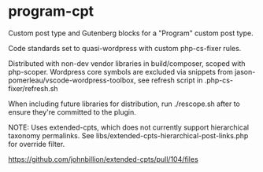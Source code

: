 # program-cpt

Custom post type and Gutenberg blocks for a "Program" custom post type.

Code standards set to quasi-wordpress with custom php-cs-fixer rules.

Distributed with non-dev vendor libraries in build/composer, scoped with php-scoper. Wordpress core symbols are excluded via snippets from
jason-pomerleau/vscode-wordpress-toolbox, see refresh script in
.php-cs-fixer/refresh.sh

When including future libraries for distribution, run ./rescope.sh after to ensure they're committed to the plugin.

NOTE: Uses extended-cpts, which does not currently support hierarchical taxonomy permalinks. See libs/extended-cpts-hierarchical-post-links.php for override filter.

https://github.com/johnbillion/extended-cpts/pull/104/files
